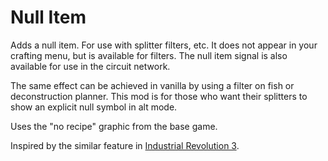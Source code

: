 # Null Item

Adds a null item. For use with splitter filters, etc. It does not appear in your crafting menu, but is available for filters. The null item signal is also available for use in the circuit network.

The same effect can be achieved in vanilla by using a filter on fish or deconstruction planner. This mod is for those who want their splitters to show an explicit null symbol in alt mode.

Uses the "no recipe" graphic from the base game.

Inspired by the similar feature in [Industrial Revolution 3](https://mods.factorio.com/mod/IndustrialRevolution3).
